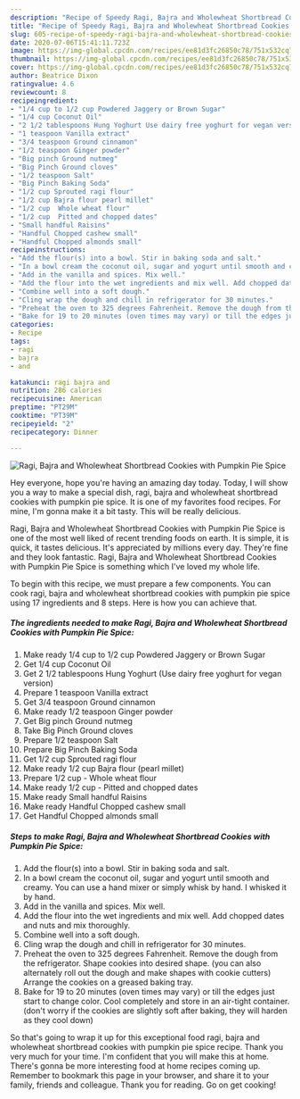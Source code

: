 ```yaml
---
description: "Recipe of Speedy Ragi, Bajra and Wholewheat Shortbread Cookies with Pumpkin Pie Spice"
title: "Recipe of Speedy Ragi, Bajra and Wholewheat Shortbread Cookies with Pumpkin Pie Spice"
slug: 605-recipe-of-speedy-ragi-bajra-and-wholewheat-shortbread-cookies-with-pumpkin-pie-spice
date: 2020-07-06T15:41:11.723Z
image: https://img-global.cpcdn.com/recipes/ee81d3fc26850c78/751x532cq70/ragi-bajra-and-wholewheat-shortbread-cookies-with-pumpkin-pie-spice-recipe-main-photo.jpg
thumbnail: https://img-global.cpcdn.com/recipes/ee81d3fc26850c78/751x532cq70/ragi-bajra-and-wholewheat-shortbread-cookies-with-pumpkin-pie-spice-recipe-main-photo.jpg
cover: https://img-global.cpcdn.com/recipes/ee81d3fc26850c78/751x532cq70/ragi-bajra-and-wholewheat-shortbread-cookies-with-pumpkin-pie-spice-recipe-main-photo.jpg
author: Beatrice Dixon
ratingvalue: 4.6
reviewcount: 8
recipeingredient:
- "1/4 cup to 1/2 cup Powdered Jaggery or Brown Sugar"
- "1/4 cup Coconut Oil"
- "2 1/2 tablespoons Hung Yoghurt Use dairy free yoghurt for vegan version"
- "1 teaspoon Vanilla extract"
- "3/4 teaspoon Ground cinnamon"
- "1/2 teaspoon Ginger powder"
- "Big pinch Ground nutmeg"
- "Big Pinch Ground cloves"
- "1/2 teaspoon Salt"
- "Big Pinch Baking Soda"
- "1/2 cup Sprouted ragi flour"
- "1/2 cup Bajra flour pearl millet"
- "1/2 cup  Whole wheat flour"
- "1/2 cup  Pitted and chopped dates"
- "Small handful Raisins"
- "Handful Chopped cashew small"
- "Handful Chopped almonds small"
recipeinstructions:
- "Add the flour(s) into a bowl. Stir in baking soda and salt."
- "In a bowl cream the coconut oil, sugar and yogurt until smooth and creamy. You can use a hand mixer or simply whisk by hand. I whisked it by hand."
- "Add in the vanilla and spices. Mix well."
- "Add the flour into the wet ingredients and mix well. Add chopped dates and nuts and mix thoroughly."
- "Combine well into a soft dough."
- "Cling wrap the dough and chill in refrigerator for 30 minutes."
- "Preheat the oven to 325 degrees Fahrenheit. Remove the dough from the refrigerator. Shape cookies into desired shape. (you can also alternately roll out the dough and make shapes with cookie cutters) Arrange the cookies on a greased baking tray."
- "Bake for 19 to 20 minutes (oven times may vary) or till the edges just start to change color. Cool completely and store in an air-tight container. (don&#39;t worry if the cookies are slightly soft after baking, they will harden as they cool down)"
categories:
- Recipe
tags:
- ragi
- bajra
- and

katakunci: ragi bajra and 
nutrition: 286 calories
recipecuisine: American
preptime: "PT29M"
cooktime: "PT39M"
recipeyield: "2"
recipecategory: Dinner

---
```



![Ragi, Bajra and Wholewheat Shortbread Cookies with Pumpkin Pie Spice](https://img-global.cpcdn.com/recipes/ee81d3fc26850c78/751x532cq70/ragi-bajra-and-wholewheat-shortbread-cookies-with-pumpkin-pie-spice-recipe-main-photo.jpg)

Hey everyone, hope you're having an amazing day today. Today, I will show you a way to make a special dish, ragi, bajra and wholewheat shortbread cookies with pumpkin pie spice. It is one of my favorites food recipes. For mine, I'm gonna make it a bit tasty. This will be really delicious.



Ragi, Bajra and Wholewheat Shortbread Cookies with Pumpkin Pie Spice is one of the most well liked of recent trending foods on earth. It is simple, it is quick, it tastes delicious. It's appreciated by millions every day. They're fine and they look fantastic. Ragi, Bajra and Wholewheat Shortbread Cookies with Pumpkin Pie Spice is something which I've loved my whole life.


To begin with this recipe, we must prepare a few components. You can cook ragi, bajra and wholewheat shortbread cookies with pumpkin pie spice using 17 ingredients and 8 steps. Here is how you can achieve that.

<!--inarticleads1-->

##### The ingredients needed to make Ragi, Bajra and Wholewheat Shortbread Cookies with Pumpkin Pie Spice:

1. Make ready 1/4 cup to 1/2 cup Powdered Jaggery or Brown Sugar
1. Get 1/4 cup Coconut Oil
1. Get 2 1/2 tablespoons Hung Yoghurt (Use dairy free yoghurt for vegan version)
1. Prepare 1 teaspoon Vanilla extract
1. Get 3/4 teaspoon Ground cinnamon
1. Make ready 1/2 teaspoon Ginger powder
1. Get Big pinch Ground nutmeg
1. Take Big Pinch Ground cloves
1. Prepare 1/2 teaspoon Salt
1. Prepare Big Pinch Baking Soda
1. Get 1/2 cup Sprouted ragi flour
1. Make ready 1/2 cup Bajra flour (pearl millet)
1. Prepare 1/2 cup - Whole wheat flour
1. Make ready 1/2 cup - Pitted and chopped dates
1. Make ready Small handful Raisins
1. Make ready Handful Chopped cashew small
1. Get Handful Chopped almonds small




<!--inarticleads2-->

##### Steps to make Ragi, Bajra and Wholewheat Shortbread Cookies with Pumpkin Pie Spice:

1. Add the flour(s) into a bowl. Stir in baking soda and salt.
1. In a bowl cream the coconut oil, sugar and yogurt until smooth and creamy. You can use a hand mixer or simply whisk by hand. I whisked it by hand.
1. Add in the vanilla and spices. Mix well.
1. Add the flour into the wet ingredients and mix well. Add chopped dates and nuts and mix thoroughly.
1. Combine well into a soft dough.
1. Cling wrap the dough and chill in refrigerator for 30 minutes.
1. Preheat the oven to 325 degrees Fahrenheit. Remove the dough from the refrigerator. Shape cookies into desired shape. (you can also alternately roll out the dough and make shapes with cookie cutters) Arrange the cookies on a greased baking tray.
1. Bake for 19 to 20 minutes (oven times may vary) or till the edges just start to change color. Cool completely and store in an air-tight container. (don&#39;t worry if the cookies are slightly soft after baking, they will harden as they cool down)




So that's going to wrap it up for this exceptional food ragi, bajra and wholewheat shortbread cookies with pumpkin pie spice recipe. Thank you very much for your time. I'm confident that you will make this at home. There's gonna be more interesting food at home recipes coming up. Remember to bookmark this page in your browser, and share it to your family, friends and colleague. Thank you for reading. Go on get cooking!

